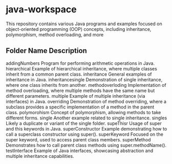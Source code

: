 # java-workspace
This repository contains various Java programs and examples focused on object-oriented programming (OOP) concepts, including inheritance, polymorphism, method overloading, and more

## Folder Name	Description
addingNumbers	Program for performing arithmetic operations in Java.
hierarchical	Example of hierarchical inheritance, where multiple classes inherit from a common parent class.
inheritance	General examples of inheritance in Java.
inheritancesingle	Demonstration of single inheritance, where one class inherits from another.
methodoverloding	Implementation of method overloading, where multiple methods have the same name but different parameters.
multiple	Example of multiple inheritance (via interfaces) in Java.
overriding	Demonstration of method overriding, where a subclass provides a specific implementation of a method in the parent class.
polymorohism	Concept of polymorphism, allowing methods to take different forms.
single	Another example related to single inheritance.
singles	Likely a duplicate or variant of the single folder.
supeThisr	Usage of super and this keywords in Java.
superConstructor	Example demonstrating how to call a superclass constructor using super().
superKeyword	Focused on the super keyword, used to access parent class members.
superMethod	Demonstrates how to call parent class methods using super.methodName().
testInterface	Example of Java interfaces, showcasing abstraction and multiple inheritance capabilities.
